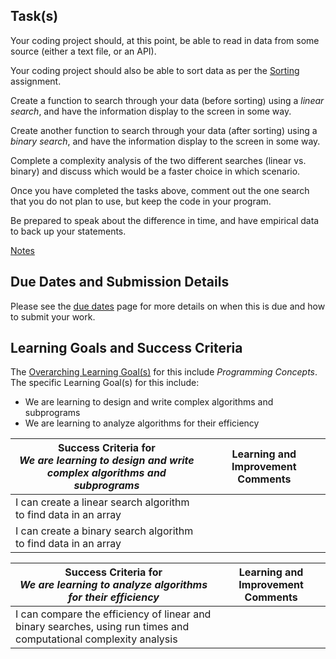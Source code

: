 ## Task(s)

Your coding project should, at this point, be able to read in data from some source (either a text file, or an API).

Your coding project should also be able to sort data as per the [Sorting](./Sorting) assignment.

Create a function to search through your data (before sorting) using a _linear search_, and have the information display to the screen in some way.

Create another function to search through your data (after sorting) using a _binary search_, and have the information display to the screen in some way.

Complete a complexity analysis of the two different searches (linear vs. binary) and discuss which would be a faster choice in which scenario.

Once you have completed the tasks above, comment out the one search that you do not plan to use, but keep the code in your program.

Be prepared to speak about the difference in time, and have empirical data to back up your statements.

[Notes](http://prezi.com/kpgyneipmt8d/?utm_campaign=share&utm_medium=copy&rc=ex0share)

## Due Dates and Submission Details

Please see the [due dates](./Due-Dates-and-Submission-Details) page for more details on when this is due and how to submit your work.

## Learning Goals and Success Criteria

The [Overarching Learning Goal(s)](./images/ICS4U.jpg) for this include _Programming Concepts_.
The specific Learning Goal(s) for this include:
  * We are learning to design and write complex algorithms and subprograms
  * We are learning to analyze algorithms for their efficiency

| Success Criteria for <br/> _We are learning to design and write complex algorithms and subprograms_  | Learning and Improvement Comments |
| ----------- | ------- |
| I can create a linear search algorithm to find data in an array | |
| I can create a binary search algorithm to find data in an array | |

| Success Criteria for <br/> _We are learning to analyze algorithms for their efficiency_  |  Learning and Improvement Comments |
| ----------- | ------- |
| I can compare the efficiency of linear and binary searches, using run times and computational complexity analysis | |